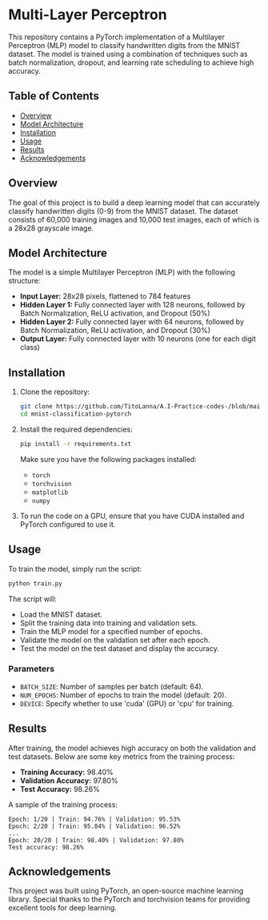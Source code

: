 # Multi-Layer Perceptron

This repository contains a PyTorch implementation of a Multilayer Perceptron (MLP) model to classify handwritten digits from the MNIST dataset. The model is trained using a combination of techniques such as batch normalization, dropout, and learning rate scheduling to achieve high accuracy.

## Table of Contents
- [Overview](#overview)
- [Model Architecture](#model-architecture)
- [Installation](#installation)
- [Usage](#usage)
- [Results](#results)
- [Acknowledgements](#acknowledgements)

## Overview

The goal of this project is to build a deep learning model that can accurately classify handwritten digits (0-9) from the MNIST dataset. The dataset consists of 60,000 training images and 10,000 test images, each of which is a 28x28 grayscale image.

## Model Architecture

The model is a simple Multilayer Perceptron (MLP) with the following structure:

- **Input Layer:** 28x28 pixels, flattened to 784 features
- **Hidden Layer 1:** Fully connected layer with 128 neurons, followed by Batch Normalization, ReLU activation, and Dropout (50%)
- **Hidden Layer 2:** Fully connected layer with 64 neurons, followed by Batch Normalization, ReLU activation, and Dropout (30%)
- **Output Layer:** Fully connected layer with 10 neurons (one for each digit class)

## Installation

1. Clone the repository:
   ```bash
   git clone https://github.com/TitoLanna/A.I-Practice-codes-/blob/main/Multi-Layer%20Perceptron.ipynb
   cd mnist-classification-pytorch
   ```

2. Install the required dependencies:
   ```bash
   pip install -r requirements.txt
   ```

   Make sure you have the following packages installed:
   - `torch`
   - `torchvision`
   - `matplotlib`
   - `numpy`

3. To run the code on a GPU, ensure that you have CUDA installed and PyTorch configured to use it.

## Usage

To train the model, simply run the script:

```bash
python train.py
```

The script will:
- Load the MNIST dataset.
- Split the training data into training and validation sets.
- Train the MLP model for a specified number of epochs.
- Validate the model on the validation set after each epoch.
- Test the model on the test dataset and display the accuracy.

### Parameters

- `BATCH_SIZE`: Number of samples per batch (default: 64).
- `NUM_EPOCHS`: Number of epochs to train the model (default: 20).
- `DEVICE`: Specify whether to use 'cuda' (GPU) or 'cpu' for training.

## Results

After training, the model achieves high accuracy on both the validation and test datasets. Below are some key metrics from the training process:

- **Training Accuracy:** 98.40%
- **Validation Accuracy:** 97.80%
- **Test Accuracy:** 98.26%

A sample of the training process:

```plaintext
Epoch: 1/20 | Train: 94.76% | Validation: 95.53%
Epoch: 2/20 | Train: 95.84% | Validation: 96.52%
...
Epoch: 20/20 | Train: 98.40% | Validation: 97.80%
Test accuracy: 98.26%
```

## Acknowledgements

This project was built using PyTorch, an open-source machine learning library. Special thanks to the PyTorch and torchvision teams for providing excellent tools for deep learning.


